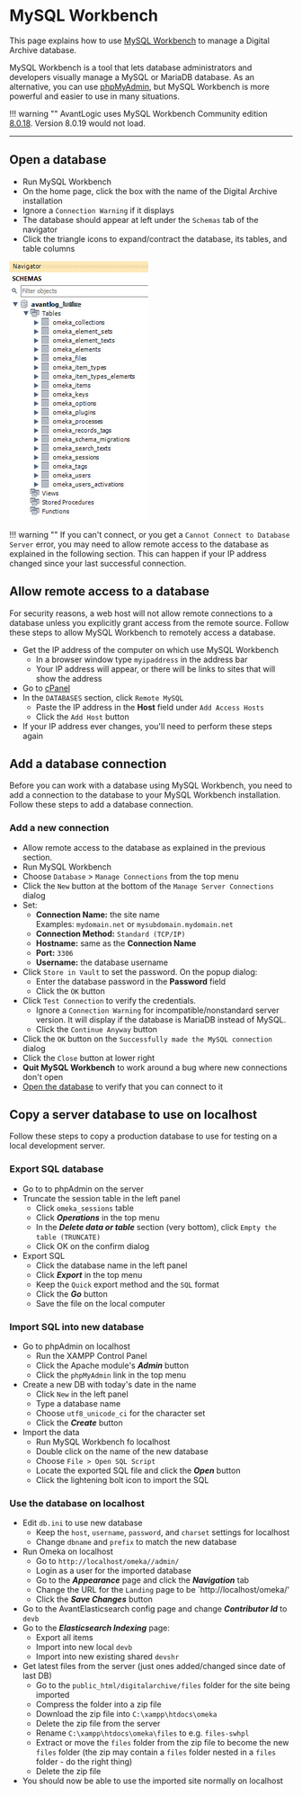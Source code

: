 # MySQL Workbench

This page explains how to use [MySQL Workbench](https://www.mysql.com/products/workbench/)
to manage a Digital Archive database.

MySQL Workbench is a tool that lets database administrators and developers visually manage a
MySQL or MariaDB database. As an alternative, you can use [phpMyAdmin](https://www.phpmyadmin.net/),
but MySQL Workbench is more powerful and easier to use in many situations.

!!! warning ""
    AvantLogic uses MySQL Workbench Community edition
    [8.0.18](https://dev.mysql.com/downloads/workbench/). Version 8.0.19 would not load.

---

## Open a database

-   Run MySQL Workbench
-   On the home page, click the box with the name of the Digital Archive installation
-   Ignore a `Connection Warning` if it displays
-   The database should appear at left under the `Schemas` tab of the navigator
-   Click the triangle icons to expand/contract the database, its tables, and table columns

![Schema](mysql-1.jpg)

!!! warning ""
    If you can't connect, or you get a `Cannot Connect to Database Server` error, you may need
    to allow remote access to the database as explained in the following section. This can
    happen if your IP address changed since your last successful connection.

## Allow remote access to a database

For security reasons, a web host will not allow remote connections to a database
unless you explicitly grant access from the remote source. Follow these steps to
allow MySQL Workbench to remotely access a database.

-   Get the IP address of the computer on which use MySQL Workbench
    -	In a browser window type `myipaddress` in the address bar
    -   Your IP address will appear, or there will be links to sites that will show the address
-	Go to [cPanel](web-host.md#cpanel)
-	In the `DATABASES` section, click `Remote MySQL`
    -	Paste the IP address in the **Host** field under `Add Access Hosts`
    -	Click the `Add Host` button
-   If your IP address ever changes, you'll need to perform these steps again

## Add a database connection

Before you can work with a database using MySQL Workbench, you need to add a
connection to the database to your MySQL Workbench installation. Follow these steps
to add a database connection.

### Add a new connection

-   Allow remote access to the database as explained in the previous section.
-   Run MySQL Workbench
-	Choose `Database` > `Manage Connections` from the top menu
-	Click the `New` button at the bottom of the `Manage Server Connections` dialog
-	Set:
    -	**Connection Name:** the site name  
        Examples: `mydomain.net` or `mysubdomain.mydomain.net`
    -	**Connection Method:** `Standard (TCP/IP)`
    -	**Hostname:** same as the **Connection Name**
    -	**Port:** `3306`
    -	**Username:** the database username
-	Click `Store in Vault` to set the password. On the popup dialog:
    -   Enter the database password in the **Password** field
    -   Click the `OK` button
-	Click `Test Connection` to verify the credentials.
    -   Ignore a `Connection Warning` for incompatible/nonstandard server version.
        It will display if the database is MariaDB instead of MySQL.
    -   Click the `Continue Anyway` button
-   Click the `OK` button on the `Successfully made the MySQL connection` dialog
-	Click the `Close` button at lower right
-	**Quit MySQL Workbench** to work around a bug where new connections don't open
-   [Open the database](#open-a-database) to verify that you can connect to it

## Copy a server database to use on localhost

Follow these steps to copy a production database to use for testing on a local
development server.

### Export SQL database

-   Go to to phpAdmin on the server
-   Truncate the session table in the left panel
    -   Click `omeka_sessions` table
    -   Click **_Operations_** in the top menu
    -   In the **_Delete data or table_** section (very bottom), click `Empty the table (TRUNCATE)`
    -   Click OK on the confirm dialog
-   Export SQL
    -   Click the database name in the left panel
    -   Click **_Export_** in the top menu
    -   Keep the `Quick` export method and the `SQL` format
    -   Click the **_Go_** button
    -   Save the file on the local computer

### Import SQL into new database

-   Go to phpAdmin on localhost
    -   Run the XAMPP Control Panel
    -   Click the Apache module's **_Admin_** button
    -   Click the `phpMyAdmin` link in the top menu
-   Create a new DB with today's date in the name
    -   Click `New` in the left panel
    -   Type a database name
    -   Choose `utf8_unicode_ci` for the character set
    -   Click the **_Create_** button
-   Import the data    
    -   Run MySQL Workbench fo localhost 
    -   Double click on the name of the new database
    -   Choose `File > Open SQL Script`
    -   Locate the exported SQL file and click the **_Open_** button
    -   Click the lightening bolt icon to import the SQL

### Use the database on localhost

-   Edit `db.ini` to use new database
    -   Keep the `host`, `username`, `password`, and `charset` settings for localhost
    -   Change `dbname` and `prefix` to match the new database
-   Run Omeka on localhost
    -   Go to `http://localhost/omeka//admin/`
    -   Login as a user for the imported database
    -   Go to the **_Appearance_** page and click the **_Navigation_** tab
    -   Change the URL for the `Landing` page to be `http://localhost/omeka/'
    -   Click the **_Save Changes_** button
-   Go to the AvantElasticsearch config page and change **_Contributor Id_** to `devb`
-   Go to the **_Elasticsearch Indexing_** page:
    -   Export all items
    -   Import into new local `devb`
    -   Import into new existing shared `devshr`
-   Get latest files from the server (just ones added/changed since date of last DB)
    -   Go to the `public_html/digitalarchive/files` folder for the site being imported
    -   Compress the folder into a zip file
    -   Download the zip file into `C:\xampp\htdocs\omeka`
    -   Delete the zip file from the server
    -   Rename `C:\xampp\htdocs\omeka\files` to e.g. `files-swhpl`
    -   Extract or move the `files` folder from the zip file to become the new `files` folder
        (the zip may contain a `files` folder nested in a `files` folder - do the right thing)
    -   Delete the zip file
-   You should now be able to use the imported site normally on localhost
